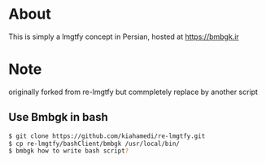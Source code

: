 # About
This is simply a lmgtfy concept in Persian, hosted at https://bmbgk.ir

# Note
originally forked from re-lmgtfy but commpletely replace by another script


## Use Bmbgk in bash
```bash
$ git clone https://github.com/kiahamedi/re-lmgtfy.git
$ cp re-lmgtfy/bashClient/bmbgk /usr/local/bin/
$ bmbgk how to write bash script?
```
